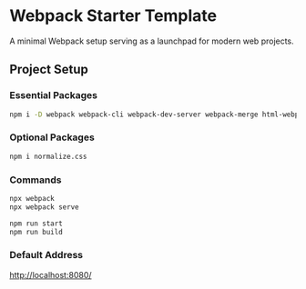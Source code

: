 # Webpack Starter Template

A minimal Webpack setup serving as a launchpad for modern web projects.

## Project Setup

### Essential Packages

```bash
npm i -D webpack webpack-cli webpack-dev-server webpack-merge html-webpack-plugin css-loader style-loader
```

### Optional Packages

```bash
npm i normalize.css
```

### Commands

```bash
npx webpack
npx webpack serve

npm run start
npm run build
```

### Default Address

[http://localhost:8080/](http://localhost:8080/)

